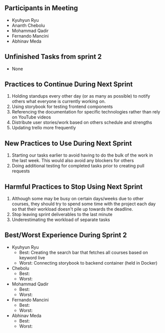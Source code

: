 ## Participants in Meeting

-   Kyuhyun Ryu
-   Ananth Chebolu
-   Mohammad Qadir
-   Fernando Mancini
-   Abhinav Meda

## Unfinished Tasks from sprint 2

-   None

## Practices to Continue During Next Sprint

1. Holding standups every other day (or as many as possible) to notify others what everyone is currently working on.
2. Using storybook for testing frontend components
3. Referencing the documentation for specific technologies rather than rely on YouTube videos
4. Distribute user stories/work based on others schedule and strengths
5. Updating trello more frequently

## New Practices to Use During Next Sprint

1. Starting our tasks earlier to avoid having to do the bulk of the work in the last week. This would also avoid any blockers for others
2. Doing additional testing for completed tasks prior to creating pull requests

## Harmful Practices to Stop Using Next Sprint

1. Although some may be busy on certain days/weeks due to other courses, they should try to spend some time with the project each day so that their workload doesn't pile up towards the deadline.
2. Stop leaving sprint deliverables to the last minute
3. Underestimating the workload of separate tasks

## Best/Worst Experience During Sprint 2

-   Kyuhyun Ryu
    -   Best: Creating the search bar that fetches all courses based on keyword live 
    -   Worst: Connecting storybook to backend container (held in Docker)
-   Chebolu
    -   Best: 
    -   Worst: 
-   Mohammad Qadir
    -   Best: 
    -   Worst: 
-   Fernando Mancini
    -   Best: 
    -   Worst: 
-   Abhinav Meda
    -   Best: 
    -   Worst: 
